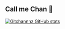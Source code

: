 ## Call me Chan 👋
[![Gitchannnz GitHub stats](https://github-readme-stats.vercel.app/api?username=gitchannnz)](https://github.com/gitchannnz/github-readme-stats)

